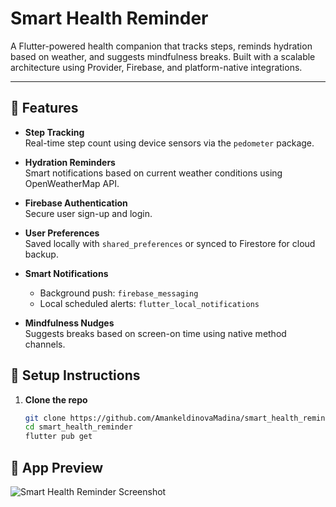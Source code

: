 # Smart Health Reminder

A Flutter-powered health companion that tracks steps, reminds hydration based on weather, and suggests mindfulness breaks. Built with a scalable architecture using Provider, Firebase, and platform-native integrations.

---

## 🚀 Features

- **Step Tracking**  
  Real-time step count using device sensors via the `pedometer` package.

- **Hydration Reminders**  
  Smart notifications based on current weather conditions using OpenWeatherMap API.

- **Firebase Authentication**  
  Secure user sign-up and login.

- **User Preferences**  
  Saved locally with `shared_preferences` or synced to Firestore for cloud backup.

- **Smart Notifications**  
  - Background push: `firebase_messaging`  
  - Local scheduled alerts: `flutter_local_notifications`

- **Mindfulness Nudges**  
  Suggests breaks based on screen-on time using native method channels.

## 🔧 Setup Instructions

1. **Clone the repo**
   ```bash
   git clone https://github.com/AmankeldinovaMadina/smart_health_reminder.git
   cd smart_health_reminder
   flutter pub get 

## 📸 App Preview

![Smart Health Reminder Screenshot](assets/auth_preview.png)

